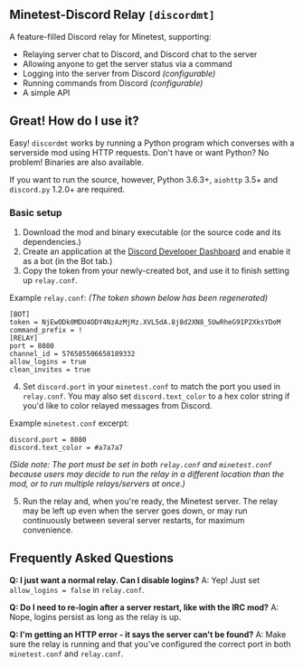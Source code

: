 ## Minetest-Discord Relay `[discordmt]`

A feature-filled Discord relay for Minetest, supporting:

- Relaying server chat to Discord, and Discord chat to the server
- Allowing anyone to get the server status via a command
- Logging into the server from Discord *(configurable)*
- Running commands from Discord *(configurable)*
- A simple API

## Great! How do I use it?

Easy! `discordmt` works by running a Python program which converses with a serverside mod using HTTP requests. Don't have or want Python? No problem! Binaries are also available.

If you want to run the source, however, Python 3.6.3+, `aiohttp` 3.5+ and `discord.py` 1.2.0+ are required.

### Basic setup

1. Download the mod and binary executable (or the source code and its dependencies.)
2. Create an application at the [Discord Developer Dashboard](https://discordapp.com/developers/applications/) and enable it as a bot (in the Bot tab.)
3. Copy the token from your newly-created bot, and use it to finish setting up `relay.conf`.

Example `relay.conf`: *(The token shown below has been regenerated)*
```
[BOT]
token = NjEwODk0MDU4ODY4NzAzMjMz.XVL5dA.8j8d2XN8_5UwRheG91P2XksYDoM
command_prefix = !
[RELAY]
port = 8080
channel_id = 576585506658189332
allow_logins = true
clean_invites = true
```

4. Set `discord.port` in your `minetest.conf` to match the port you used in `relay.conf`. You may also set `discord.text_color` to a hex color string if you'd like to color relayed messages from Discord.

Example `minetest.conf` excerpt:
```
discord.port = 8080
discord.text_color = #a7a7a7
```
*(Side note: The port must be set in both `relay.conf` and `minetest.conf` because users may decide to run the relay in a different location than the mod, or to run multiple relays/servers at once.)*

5. Run the relay and, when you're ready, the Minetest server. The relay may be left up even when the server goes down, or may run continuously between several server restarts, for maximum convenience.

## Frequently Asked Questions

**Q: I just want a normal relay. Can I disable logins?**
A: Yep! Just set `allow_logins = false` in `relay.conf`.

**Q: Do I need to re-login after a server restart, like with the IRC mod?**
A: Nope, logins persist as long as the relay is up.

**Q: I'm getting an HTTP error - it says the server can't be found?**
A: Make sure the relay is running and that you've configured the correct port in both `minetest.conf` and `relay.conf`.



